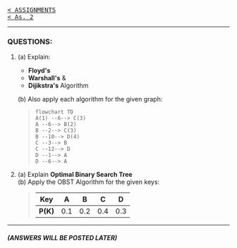[<kbd>< ASSIGNMENTS</kbd>](../../README.md#assignments-qa)  
[<kbd>< As. 2</kbd>](../a1/assignment_1.md)
<!-- [<kbd> As. 4 ></kbd>](../a4/assignment_4.md) -->

---

### QUESTIONS:
1. (a) Explain:  
    - **Floyd's**  
    - **Warshall's**  &
    - **Dijikstra's**  Algorithm

    (b) Also apply each algorithm for the given graph:

    >```mermaid
    >flowchart TD
    >A(1) --6--> C(3)
    >A --6--> B(2)
    >B --2--> C(3)
    >B --10--> D(4)
    >C --3--> B
    >C --12--> D
    >D --1--> A
    >D --6--> A
    >```

2. (a) Explain **Optimal Binary Search Tree**  
   (b) Apply the OBST Algorithm for the given keys:

    >|Key|A|B|C|D|
    >|:-:|:-:|:-:|:-:|:-:|
    >|**P(K)**|0.1|0.2|0.4|0.3|

---
##### (ANSWERS WILL BE POSTED LATER)
